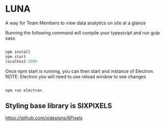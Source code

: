 # LUNA
A way for Team Members to view data analytics on site at a glance

Running the following command will compile your typescript and run gulp sass

```javascript

npm install
npm start
localhost:3000
```

Once npm start is running, you can then start and instance of Electron.
NOTE: Electron you will need to use reload window to see changes
```

npm run electron
```

## Styling base library is SIXPIXELS
https://github.com/xjdesigns/6Pixels
